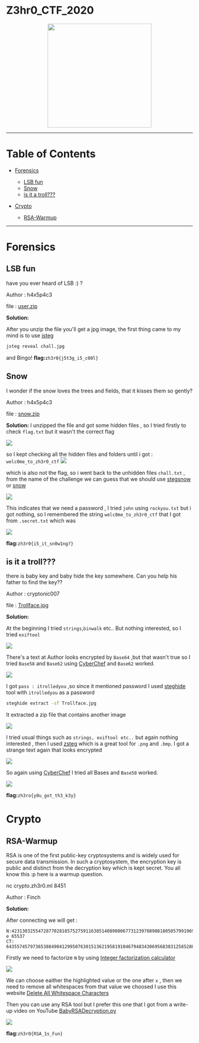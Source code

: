 # Z3hr0_CTF_2020

<p align="center">
  <img width=280 src="Assets//images/logo.gif">
</p>

***
# Table of Contents

* [Forensics](#Forensics)
  - [LSB fun](#LSB-fun)
  - [Snow](#Snow)
  - [is it a troll???](#is-it-a-troll???)
 
* [Crypto](#Crypto)
  - [RSA-Warmup](#RSA-Warmup)
***
 
# Forensics
  
## LSB fun
  
have you ever heard of LSB :) ?

Author : h4x5p4c3

file : [user.zip](Assets//Files/user.zip)

**Solution:**
 
After you unzip the file you'll get a jpg image, the first thing came to my mind is to use [jsteg](https://github.com/lukechampine/jsteg)
```bash
jsteg reveal chall.jpg
```

and Bingo! 
**flag:**```zh3r0{j5t3g_i5_c00l}```

## Snow
I wonder if the snow loves the trees and fields, that it kisses them so gently?

Author : h4x5p4c3 

file : [snow.zip](Assets//Files/snow.zip)

**Solution:**
I unzipped the file and got some hidden files , so I tried firstly to check ```flag.txt``` but it wasn't the correct flag

![](Assets//images/Snow_1.png)

 so I kept checking all the hidden files and folders until i got : ```welc0me_to_zh3r0_ctf```
![](Assets//images/Snow_2.png)

which is also not the flag, so i went back to the unhidden files ```chall.txt``` , from the name of the challenge we can guess that we should use [stegsnow](https://0x00sec.org/t/steganography-concealing-messages-in-text-files/500) or [snow](http://www.darkside.com.au/snow/)

![](Assets//images/Snow_3.png)

This indicates that we need a password , I tried ```john``` using ```rockyou.txt``` but i got nothing, so I remembered the string ```welc0me_to_zh3r0_ctf``` that I got from ```.secret.txt``` which was  

![](Assets//images/Snow_4.png)

**flag:**```zh3r0{i5_it_sn0w1ng?}```


## is it a troll???
there is baby key and baby hide the key somewhere. Can you help his father to find the key??

Author : cryptonic007

file : [Trollface.jpg](Assets//Files/Trollface.jpg)

**Solution:**

At the beginning I tried ```strings```,```binwalk``` etc.. But nothing interested, so I tried ```exiftool```

![](Assets//images/is_it_a_troll_1.png)

There's a text at Author looks encrypted by ```Base64``` ,but that wasn't true so I tried ```Base58``` and ```Base62``` using [CyberChef](https://gchq.github.io/CyberChef/) and ```Base62``` worked.

![](Assets//images/is_it_a_troll_2.png)

I got ```pass : itrolledyou``` ,so since it mentioned password I used [steghide](http://steghide.sourceforge.net/) tool with ```itrolledyou``` as a password

```bash
steghide extract -sf Trollface.jpg 
```
It extracted a zip file that contains another image

![](Assets//images/is_it_a_troll_3.png)

I tried usual things such as ```strings, exiftool etc..``` but again nothing interested , then I used [zsteg](https://github.com/zed-0xff/zsteg) which is a great tool for ```.png``` and ```.bmp```. I got a strange text again that looks encrypted

![](Assets//images/is_it_a_troll_4.png)


So again using [CyberChef](https://gchq.github.io/CyberChef/) I tried all Bases and ```Base58``` worked.


![](Assets//images/is_it_a_troll_5.png)




**flag:**```zh3ro{y0u_got_th3_k3y}```


# Crypto

## RSA-Warmup
RSA is one of the first public-key cryptosystems and is widely used for secure data transmission. In such a cryptosystem, the encryption key is public and distinct from the decryption key which is kept secret.
You all know this :p
here is a warmup question.

nc crypto.zh3r0.ml 8451

Author : Finch

**Solution:**

After connecting we will get :
```
N:423130325547287702818575275911638514089000677312397089081805057991969030705298706721977584791771140221048428491277072574621931762053228292827558133848431392100907341475739701625443407159362865290713505269417296254943824301579820381205337075166450305894211548942250717365528936705397266131955244020850392151721662069939
e 65537
CT: 64355745797365388490412995076301513621958191046794834306956838312585280589421173619216473785642127494178580195654010801071081452854241462208557812725513288017128104994318837129257203983692773852306990540483172991569629801482576680150381602438163038587331616025889766347178216490112604297980040248921138616716362273714
```
Firstly we need to factorize ```N``` by using [Integer factorization calculator](https://www.alpertron.com.ar/ECM.HTM)

![](Assets//images/RSA-Warmup_1.png)

We can choose eaither the highlighted value or the one after ```x``` , then we need to remove all whitespaces from that value we choosed I use this website [Delete All Whitespace Characters](https://www.browserling.com/tools/remove-all-whitespace) 


Then you can use any RSA tool but I prefer this one that I got from a write-up video on YouTube [BabyRSADecryption.py](https://www.youtube.com/watch?v=dKt0x-UhPeY)

![](Assets//images/RSA-Warmup_2.png)

**flag:**```zh3r0{RSA_1s_Fun}``` 




